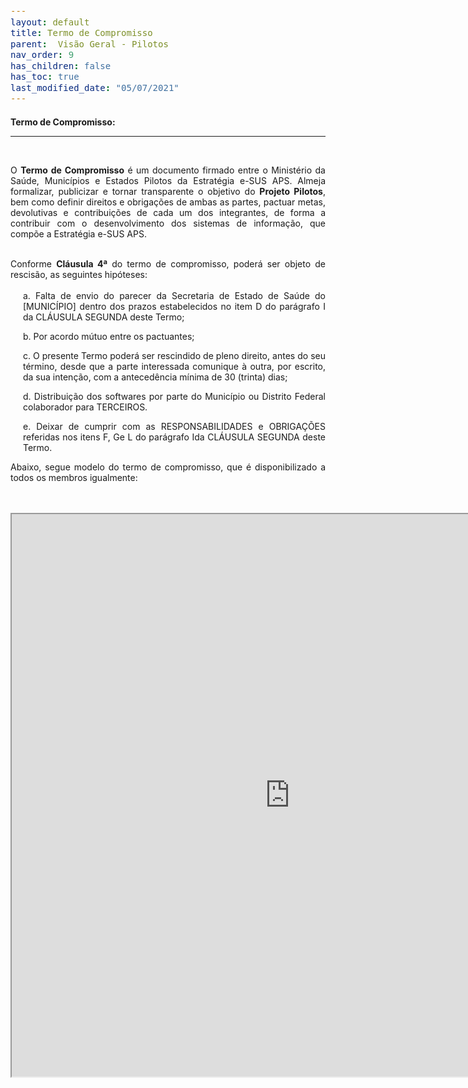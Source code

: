```yaml
---
layout: default
title: Termo de Compromisso
parent:  Visão Geral - Pilotos
nav_order: 9
has_children: false
has_toc: true
last_modified_date: "05/07/2021"
---
```


<h1> Termo de Compromisso: </h1>

<hr>

<style>

*{
    text-align:justify;
    font-size:14px;
}
</style>


<br>

<p>O <b>Termo de Compromisso</b> é um documento firmado entre o Ministério da Saúde, Municípios e Estados Pilotos da Estratégia e-SUS APS. Almeja formalizar, publicizar e tornar transparente o objetivo do <b>Projeto Pilotos</b>, bem como definir direitos e obrigações de ambas as partes, pactuar metas, devolutivas e contribuições de cada um dos integrantes, de forma a contribuir com o desenvolvimento dos sistemas de informação, que compõe a Estratégia e-SUS APS.  </p>

<br>
Conforme <b>Cláusula 4ª</b> do termo de compromisso, poderá ser objeto de rescisão, as seguintes hipóteses:
<br>
<br>

<div style="padding-left:20px;">
a. Falta de envio do parecer da Secretaria de Estado de Saúde do [MUNICÍPIO] dentro dos prazos estabelecidos no item D do parágrafo I da CLÁUSULA SEGUNDA deste Termo;<br>

b. Por acordo mútuo entre os pactuantes;<br>

c. O presente Termo poderá ser rescindido de pleno direito, antes do seu término, desde que a parte interessada comunique à outra, por escrito, da sua intenção, com a antecedência mínima de 30 (trinta) dias;<br>

d. Distribuição dos softwares por parte do Município ou Distrito Federal colaborador para TERCEIROS.<br>

e. Deixar de cumprir com as RESPONSABILIDADES e OBRIGAÇÕES referidas nos itens F, Ge L do parágrafo Ida CLÁUSULA SEGUNDA deste Termo.<br>
</div>

Abaixo, segue modelo do termo de compromisso, que é disponibilizado a todos os membros igualmente:

<br>
<br>

<iframe src="https://cgiap-saps.github.io/Pilotos/compromisso.pdf" width="890px" height="900px"></iframe>
